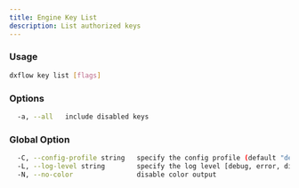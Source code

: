 ```yaml
---
title: Engine Key List 
description: List authorized keys
---
```


### Usage

```bash
dxflow key list [flags]
```

### Options

```bash
  -a, --all   include disabled keys
```

### Global Option

```bash
  -C, --config-profile string   specify the config profile (default "default")
  -L, --log-level string        specify the log level [debug, error, disabled] (default "disabled")
  -N, --no-color                disable color output
```

